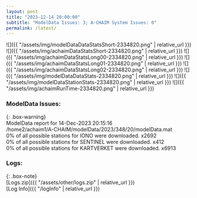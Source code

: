 ```yaml
---
layout: post
title: "2023-12-14 20:00:00"
subtitle: "ModelData Issues: 3; A-CHAIM System Issues: 0"
permalink: /latest/
---
```


![]({{ "/assets/img/modelDataDataStatsShort-2334820.png" | relative_url }})
![]({{ "/assets/img/achaimDataStatsShort-2334820.png" | relative_url }})
![]({{ "/assets/img/achaimDataStatsLong00-2334820.png" | relative_url }})
![]({{ "/assets/img/achaimDataStatsLong01-2334820.png" | relative_url }})
![]({{ "/assets/img/achaimDataStatsLong02-2334820.png" | relative_url }})
![]({{ "/assets/img/modelDataDataStats-2334820.png" | relative_url }})
![]({{ "/assets/img/modelDataStationStats-2334820.png" | relative_url }})
![]({{ "/assets/img/achaimRunTime-2334820.png" | relative_url }})


### ModelData Issues:  
  
{: .box-warning}  
 ModelData report for 14-Dec-2023 20:15:16   
 /home2/achaim1/A-CHAIM/modelData/2023/348/20/modelData.mat   
 0% of all possible stations for IONO were downloaded. x2692   
 0% of all possible stations for SENTINEL were downloaded. x412   
 0% of all possible stations for KARTVERKET were downloaded. x6913   
  


### Logs:  
  
{: .box-note}  
[Logs.zip]({{ "/assets/other/logs.zip" | relative_url }})  
[Log Info]({{ "/logInfo" | relative_url }})  
